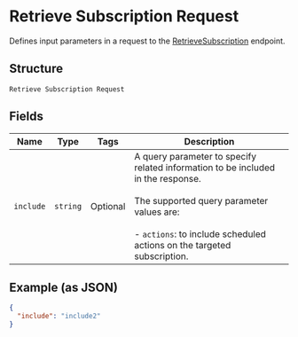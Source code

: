 
# Retrieve Subscription Request

Defines input parameters in a request to the
[RetrieveSubscription](../../doc/api/subscriptions.md#retrieve-subscription) endpoint.

## Structure

`Retrieve Subscription Request`

## Fields

| Name | Type | Tags | Description |
|  --- | --- | --- | --- |
| `include` | `string` | Optional | A query parameter to specify related information to be included in the response.<br><br>The supported query parameter values are:<br><br>- `actions`: to include scheduled actions on the targeted subscription. |

## Example (as JSON)

```json
{
  "include": "include2"
}
```

